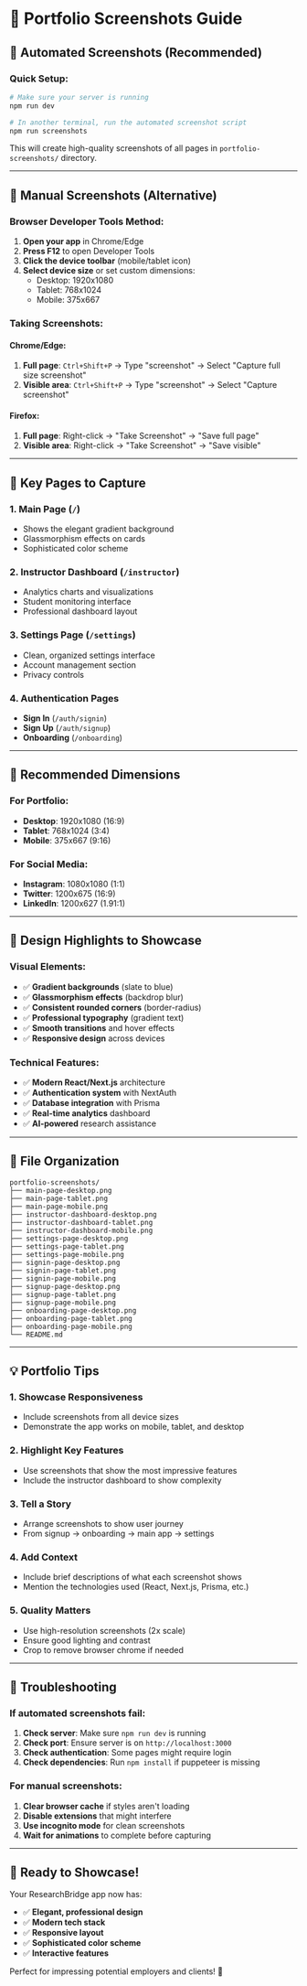 # 📸 Portfolio Screenshots Guide

## 🚀 Automated Screenshots (Recommended)

### Quick Setup:
```bash
# Make sure your server is running
npm run dev

# In another terminal, run the automated screenshot script
npm run screenshots
```

This will create high-quality screenshots of all pages in `portfolio-screenshots/` directory.

---

## 📱 Manual Screenshots (Alternative)

### Browser Developer Tools Method:

1. **Open your app** in Chrome/Edge
2. **Press F12** to open Developer Tools
3. **Click the device toolbar** (mobile/tablet icon)
4. **Select device size** or set custom dimensions:
   - Desktop: 1920x1080
   - Tablet: 768x1024  
   - Mobile: 375x667

### Taking Screenshots:

#### Chrome/Edge:
1. **Full page**: `Ctrl+Shift+P` → Type "screenshot" → Select "Capture full size screenshot"
2. **Visible area**: `Ctrl+Shift+P` → Type "screenshot" → Select "Capture screenshot"

#### Firefox:
1. **Full page**: Right-click → "Take Screenshot" → "Save full page"
2. **Visible area**: Right-click → "Take Screenshot" → "Save visible"

---

## 🎯 Key Pages to Capture

### 1. **Main Page** (`/`)
- Shows the elegant gradient background
- Glassmorphism effects on cards
- Sophisticated color scheme

### 2. **Instructor Dashboard** (`/instructor`)
- Analytics charts and visualizations
- Student monitoring interface
- Professional dashboard layout

### 3. **Settings Page** (`/settings`)
- Clean, organized settings interface
- Account management section
- Privacy controls

### 4. **Authentication Pages**
- **Sign In** (`/auth/signin`)
- **Sign Up** (`/auth/signup`)
- **Onboarding** (`/onboarding`)

---

## 📐 Recommended Dimensions

### For Portfolio:
- **Desktop**: 1920x1080 (16:9)
- **Tablet**: 768x1024 (3:4)
- **Mobile**: 375x667 (9:16)

### For Social Media:
- **Instagram**: 1080x1080 (1:1)
- **Twitter**: 1200x675 (16:9)
- **LinkedIn**: 1200x627 (1.91:1)

---

## 🎨 Design Highlights to Showcase

### Visual Elements:
- ✅ **Gradient backgrounds** (slate to blue)
- ✅ **Glassmorphism effects** (backdrop blur)
- ✅ **Consistent rounded corners** (border-radius)
- ✅ **Professional typography** (gradient text)
- ✅ **Smooth transitions** and hover effects
- ✅ **Responsive design** across devices

### Technical Features:
- ✅ **Modern React/Next.js** architecture
- ✅ **Authentication system** with NextAuth
- ✅ **Database integration** with Prisma
- ✅ **Real-time analytics** dashboard
- ✅ **AI-powered** research assistance

---

## 📁 File Organization

```
portfolio-screenshots/
├── main-page-desktop.png
├── main-page-tablet.png
├── main-page-mobile.png
├── instructor-dashboard-desktop.png
├── instructor-dashboard-tablet.png
├── instructor-dashboard-mobile.png
├── settings-page-desktop.png
├── settings-page-tablet.png
├── settings-page-mobile.png
├── signin-page-desktop.png
├── signin-page-tablet.png
├── signin-page-mobile.png
├── signup-page-desktop.png
├── signup-page-tablet.png
├── signup-page-mobile.png
├── onboarding-page-desktop.png
├── onboarding-page-tablet.png
├── onboarding-page-mobile.png
└── README.md
```

---

## 💡 Portfolio Tips

### 1. **Showcase Responsiveness**
- Include screenshots from all device sizes
- Demonstrate the app works on mobile, tablet, and desktop

### 2. **Highlight Key Features**
- Use screenshots that show the most impressive features
- Include the instructor dashboard to show complexity

### 3. **Tell a Story**
- Arrange screenshots to show user journey
- From signup → onboarding → main app → settings

### 4. **Add Context**
- Include brief descriptions of what each screenshot shows
- Mention the technologies used (React, Next.js, Prisma, etc.)

### 5. **Quality Matters**
- Use high-resolution screenshots (2x scale)
- Ensure good lighting and contrast
- Crop to remove browser chrome if needed

---

## 🔧 Troubleshooting

### If automated screenshots fail:
1. **Check server**: Make sure `npm run dev` is running
2. **Check port**: Ensure server is on `http://localhost:3000`
3. **Check authentication**: Some pages might require login
4. **Check dependencies**: Run `npm install` if puppeteer is missing

### For manual screenshots:
1. **Clear browser cache** if styles aren't loading
2. **Disable extensions** that might interfere
3. **Use incognito mode** for clean screenshots
4. **Wait for animations** to complete before capturing

---

## 🎉 Ready to Showcase!

Your ResearchBridge app now has:
- ✅ **Elegant, professional design**
- ✅ **Modern tech stack**
- ✅ **Responsive layout**
- ✅ **Sophisticated color scheme**
- ✅ **Interactive features**

Perfect for impressing potential employers and clients! 🚀 